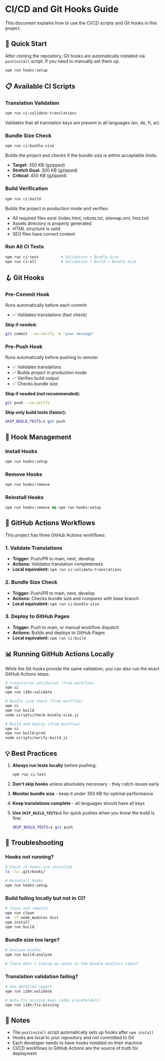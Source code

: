# CI/CD and Git Hooks Guide

This document explains how to use the CI/CD scripts and Git hooks in this project.

## 🚀 Quick Start

After cloning the repository, Git hooks are automatically installed via `postinstall` script. If you need to manually set them up:

```bash
npm run hooks:setup
```

## 📋 Available CI Scripts

### Translation Validation
```bash
npm run ci:validate-translations
```
Validates that all translation keys are present in all languages (en, de, fr, ar).

### Bundle Size Check
```bash
npm run ci:bundle-size
```
Builds the project and checks if the bundle size is within acceptable limits:
- **Target:** 350 KB (gzipped)
- **Stretch Goal:** 300 KB (gzipped)
- **Critical:** 450 KB (gzipped)

### Build Verification
```bash
npm run ci:build
```
Builds the project in production mode and verifies:
- All required files exist (index.html, robots.txt, sitemap.xml, llms.txt)
- Assets directory is properly generated
- HTML structure is valid
- SEO files have correct content

### Run All CI Tests
```bash
npm run ci:test          # Validation + Bundle Size
npm run ci:all           # Validation + Build + Bundle Size
```

## 🪝 Git Hooks

### Pre-Commit Hook
Runs automatically before each commit:
- ✅ Validates translations (fast check)

**Skip if needed:**
```bash
git commit --no-verify -m "your message"
```

### Pre-Push Hook
Runs automatically before pushing to remote:
- ✅ Validates translations
- ✅ Builds project in production mode
- ✅ Verifies build output
- ✅ Checks bundle size

**Skip if needed (not recommended):**
```bash
git push --no-verify
```

**Skip only build tests (faster):**
```bash
SKIP_BUILD_TESTS=1 git push
```

## 🔧 Hook Management

### Install Hooks
```bash
npm run hooks:setup
```

### Remove Hooks
```bash
npm run hooks:remove
```

### Reinstall Hooks
```bash
npm run hooks:remove && npm run hooks:setup
```

## 🎯 GitHub Actions Workflows

This project has three GitHub Actions workflows:

### 1. Validate Translations
- **Trigger:** Push/PR to main, next, develop
- **Actions:** Validates translation completeness
- **Local equivalent:** `npm run ci:validate-translations`

### 2. Bundle Size Check
- **Trigger:** Push/PR to main, next, develop
- **Actions:** Checks bundle size and compares with base branch
- **Local equivalent:** `npm run ci:bundle-size`

### 3. Deploy to GitHub Pages
- **Trigger:** Push to main, or manual workflow dispatch
- **Actions:** Builds and deploys to GitHub Pages
- **Local equivalent:** `npm run ci:build`

## 📊 Running GitHub Actions Locally

While the Git hooks provide the same validation, you can also run the exact GitHub Actions steps:

```bash
# Translation validation (from workflow)
npm ci
npm run i18n:validate

# Bundle size check (from workflow)
npm ci
npm run build
node scripts/check-bundle-size.js

# Build and deploy (from workflow)
npm ci
npm run build:prod
node scripts/verify-build.js
```

## 💡 Best Practices

1. **Always run tests locally** before pushing:
   ```bash
   npm run ci:test
   ```

2. **Don't skip hooks** unless absolutely necessary - they catch issues early

3. **Monitor bundle size** - keep it under 350 KB for optimal performance

4. **Keep translations complete** - all languages should have all keys

5. **Use `SKIP_BUILD_TESTS=1`** for quick pushes when you know the build is fine:
   ```bash
   SKIP_BUILD_TESTS=1 git push
   ```

## 🐛 Troubleshooting

### Hooks not running?
```bash
# Check if hooks are installed
ls -la .git/hooks/

# Reinstall hooks
npm run hooks:setup
```

### Build failing locally but not in CI?
```bash
# Clean and rebuild
npm run clean
rm -rf node_modules dist
npm install
npm run build
```

### Bundle size too large?
```bash
# Analyze bundle
npm run build:analyze

# Check what's taking up space in the bundle analysis report
```

### Translation validation failing?
```bash
# See detailed report
npm run i18n:validate

# Auto-fix missing keys (adds placeholders)
npm run i18n:fix-missing
```

## 📝 Notes

- The `postinstall` script automatically sets up hooks after `npm install`
- Hooks are local to your repository and not committed to Git
- Each developer needs to have hooks installed on their machine
- CI/CD workflows in GitHub Actions are the source of truth for deployment
